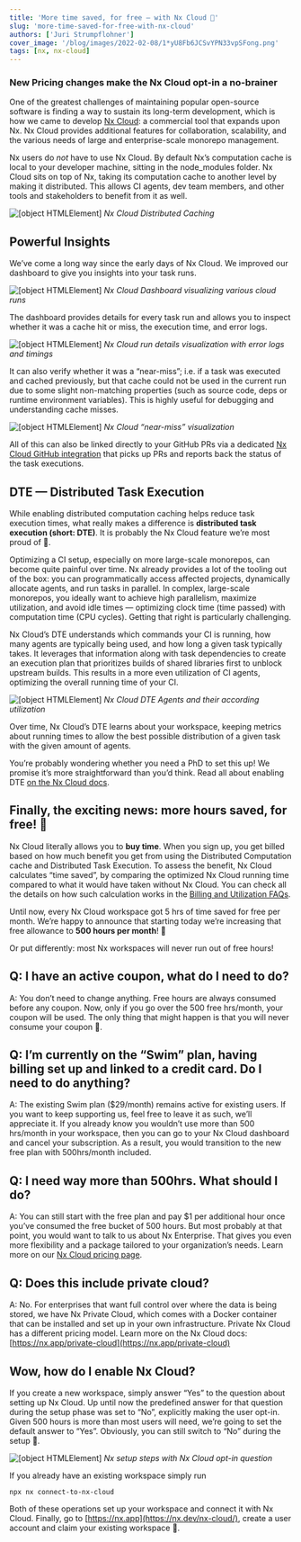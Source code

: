 ```yaml
---
title: 'More time saved, for free — with Nx Cloud 🎉'
slug: 'more-time-saved-for-free-with-nx-cloud'
authors: ['Juri Strumpflohner']
cover_image: '/blog/images/2022-02-08/1*yU8Fb6JCSvYPN33vpSFong.png'
tags: [nx, nx-cloud]
---
```


### New Pricing changes make the Nx Cloud opt-in a no-brainer

One of the greatest challenges of maintaining popular open-source software is finding a way to sustain its long-term development, which is how we came to develop [Nx Cloud](https://nx.dev/nx-cloud/): a commercial tool that expands upon Nx. Nx Cloud provides additional features for collaboration, scalability, and the various needs of large and enterprise-scale monorepo management.

Nx users do _not_ have to use Nx Cloud. By default Nx’s computation cache is local to your developer machine, sitting in the node_modules folder. Nx Cloud sits on top of Nx, taking its computation cache to another level by making it distributed. This allows CI agents, dev team members, and other tools and stakeholders to benefit from it as well.

![[object HTMLElement]](/blog/images/2022-02-08/1*-Z-BCB-zqQyUovgJUikrEw.avif)
_Nx Cloud Distributed Caching_

## Powerful Insights

We’ve come a long way since the early days of Nx Cloud. We improved our dashboard to give you insights into your task runs.

![[object HTMLElement]](/blog/images/2022-02-08/1*DTmCEp9lTMq6zXo72ZXSuw.avif)
_Nx Cloud Dashboard visualizing various cloud runs_

The dashboard provides details for every task run and allows you to inspect whether it was a cache hit or miss, the execution time, and error logs.

![[object HTMLElement]](/blog/images/2022-02-08/1*KZjdn0N4Vd4yOEF8acg9lQ.avif)
_Nx Cloud run details visualization with error logs and timings_

It can also verify whether it was a “near-miss”; i.e. if a task was executed and cached previously, but that cache could not be used in the current run due to some slight non-matching properties (such as source code, deps or runtime environment variables). This is highly useful for debugging and understanding cache misses.

![[object HTMLElement]](/blog/images/2022-02-08/1*yoKaNT83WuldvIysL3Z3uw.avif)
_Nx Cloud “near-miss” visualization_

All of this can also be linked directly to your GitHub PRs via a dedicated [Nx Cloud GitHub integration](https://nx.app/docs/public-cloud-github-integration) that picks up PRs and reports back the status of the task executions.

## DTE — Distributed Task Execution

While enabling distributed computation caching helps reduce task execution times, what really makes a difference is **distributed task execution (short: DTE)**. It is probably the Nx Cloud feature we’re most proud of 🙂.

Optimizing a CI setup, especially on more large-scale monorepos, can become quite painful over time. Nx already provides a lot of the tooling out of the box: you can programmatically access affected projects, dynamically allocate agents, and run tasks in parallel. In complex, large-scale monorepos, you ideally want to achieve high parallelism, maximize utilization, and avoid idle times — optimizing clock time (time passed) with computation time (CPU cycles). Getting that right is particularly challenging.

Nx Cloud’s DTE understands which commands your CI is running, how many agents are typically being used, and how long a given task typically takes. It leverages that information along with task dependencies to create an execution plan that prioritizes builds of shared libraries first to unblock upstream builds. This results in a more even utilization of CI agents, optimizing the overall running time of your CI.

![[object HTMLElement]](/blog/images/2022-02-08/1*w3wUDlQIqeVH59oClt5sfw.avif)
_Nx Cloud DTE Agents and their according utilization_

Over time, Nx Cloud’s DTE learns about your workspace, keeping metrics about running times to allow the best possible distribution of a given task with the given amount of agents.

You’re probably wondering whether you need a PhD to set this up! We promise it’s more straightforward than you’d think. Read all about enabling DTE [on the Nx Cloud docs](https://nx.app/docs/distributed-execution#enabling-distributed-task-execution).

## Finally, the exciting news: more hours saved, for free! 🎉

Nx Cloud literally allows you to **buy time**. When you sign up, you get billed based on how much benefit you get from using the Distributed Computation cache and Distributed Task Execution. To assess the benefit, Nx Cloud calculates “time saved”, by comparing the optimized Nx Cloud running time compared to what it would have taken without Nx Cloud. You can check all the details on how such calculation works in the [Billing and Utilization FAQs](https://nx.app/docs/billing-and-utilization).

Until now, every Nx Cloud workspace got 5 hrs of time saved for free per month. We’re happy to announce that starting today we’re increasing that free allowance to **500 hours per month**! 🎉

Or put differently: most Nx workspaces will never run out of free hours!

## Q: I have an active coupon, what do I need to do?

A: You don’t need to change anything. Free hours are always consumed before any coupon. Now, only if you go over the 500 free hrs/month, your coupon will be used. The only thing that might happen is that you will never consume your coupon 🙂.

## Q: I’m currently on the “Swim” plan, having billing set up and linked to a credit card. Do I need to do anything?

A: The existing Swim plan ($29/month) remains active for existing users. If you want to keep supporting us, feel free to leave it as such, we’ll appreciate it. If you already know you wouldn’t use more than 500 hrs/month in your workspace, then you can go to your Nx Cloud dashboard and cancel your subscription. As a result, you would transition to the new free plan with 500hrs/month included.

## Q: I need way more than 500hrs. What should I do?

A: You can still start with the free plan and pay $1 per additional hour once you’ve consumed the free bucket of 500 hours. But most probably at that point, you would want to talk to us about Nx Enterprise. That gives you even more flexibility and a package tailored to your organization’s needs. Learn more on our [Nx Cloud pricing page](https://nx.app/pricing).

## Q: Does this include private cloud?

A: No. For enterprises that want full control over where the data is being stored, we have Nx Private Cloud, which comes with a Docker container that can be installed and set up in your own infrastructure. Private Nx Cloud has a different pricing model. Learn more on the Nx Cloud docs: [https://nx.app/private-cloud](https://nx.app/private-cloud)

## Wow, how do I enable Nx Cloud?

If you create a new workspace, simply answer “Yes” to the question about setting up Nx Cloud. Up until now the predefined answer for that question during the setup phase was set to “No”, explicitly making the user opt-in. Given 500 hours is more than most users will need, we’re going to set the default answer to “Yes”. Obviously, you can still switch to “No” during the setup 🙂.

![[object HTMLElement]](/blog/images/2022-02-08/1*cJBJYEK5F7PEltWjtAr54Q.avif)
_Nx setup steps with Nx Cloud opt-in question_

If you already have an existing workspace simply run

```shell
npx nx connect-to-nx-cloud
```

Both of these operations set up your workspace and connect it with Nx Cloud. Finally, go to [https://nx.app](https://nx.dev/nx-cloud/), create a user account and claim your existing workspace 🙂.
